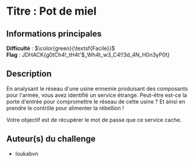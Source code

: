 # Titre : Pot de miel

## Informations principales

**Difficulté** : $\color{green}{\textsf{Facile}}$ \
**Flag** : JDHACK{g0tCh4!_tH4t'$_Wh4t_w3_C4!!3d_4N_H0n3yP0t}

## Description

En analysant le réseau d'une usine ennemie produisant des composants pour l'armée, vous avez identifié un service
étrange. Peut-être est-ce la porte d'entrée pour compromettre le réseau de cette usine ? Et ainsi en prendre le
contrôle pour alimenter la rébellion !

Votre objectif est de récupérer le mot de passe que ce service cache.

## Auteur(s) du challenge

- loukabvn
